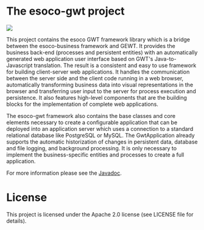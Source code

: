 # The esoco-gwt project

[![](https://github.com/esoco/esoco-gwt/workflows/Build/badge.svg)](https://github.com/esoco/esoco-gwt/actions)

This project contains the esoco GWT framework library which is a bridge between the esoco-business framework and GEWT. It provides the business back-end (processes and persistent entities) with an automatically generated web application user interface based on GWT's Java-to-Javascript translation. The result is a consistent and easy to use framework for building client-server web applications. It handles the communication between the server side and the client code running in a web browser, automatically transforming business data into visual representations in the browser and transferring user input to the server for process execution and persistence. It also features high-level components that are the building blocks for the implementation of complete web applications.

The esoco-gwt framework also contains the base classes and core elements necessary to create a configurable application that can be deployed into an application server which uses a connection to a standard relational database like PostgreSQL or MySQL. The GwtApplication already supports the automatic historization of changes in persistent data, database and file logging, and background processing. It is only necessary to implement the business-specific entities and processes to create a full application.

For more information please see the [Javadoc](http://esoco.github.io/esoco-gwt/javadoc/).

# License

This project is licensed under the Apache 2.0 license (see LICENSE file for details).  
